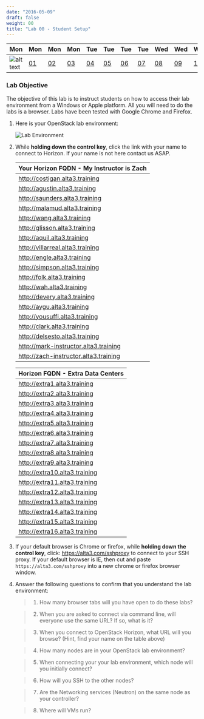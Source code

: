 ```yaml
---
date: "2016-05-09"
draft: false
weight: 00
title: "Lab 00 - Student Setup"
---
```


|Mon|Mon|Mon|Mon|Tue|Tue|Tue|Tue|Wed|Wed|Wed|Thur|Thur|Thur|Thur|
|---|---|---|---|---|---|---|---|---|---|---|---|---|---|---|
|![alt text](https://i.imgur.com/nPM3gyv.png "You are here")|[01](/labs/openstack/01/)|[02](/labs/openstack/02/)|[03](/labs/openstack/03/)|[04](/labs/openstack/04/)|[05](/labs/openstack/05/)|[06](/labs/openstack/06/)|[07](/labs/openstack/07/)|[08](/labs/openstack/08/)|[09](/labs/openstack/09/)|[10](/labs/openstack/10/)|[11](/labs/openstack/11/)|[12](/labs/openstack/12/)|[13](/labs/openstack/13/)|[14](/labs/openstack/14/)|


### Lab Objective


The objective of this lab is to instruct students on how to access their lab environment from a Windows or Apple platform. All you will need to do the labs is a browser. Labs have been tested with Google Chrome and Firefox. 

1. Here is your OpenStack lab environment: 

	![Lab Environment](https://i.imgur.com/diOquaU.png)

2. While **holding down the control key**, click the link with your name to connect to Horizon. If your name is not here contact us ASAP. 


    | Your Horizon FQDN - My Instructor is Zach
    | ---
    |http://costigan.alta3.training
    |http://agustin.alta3.training
    |http://saunders.alta3.training
    |http://malamud.alta3.training
    |http://wang.alta3.training
    |http://glisson.alta3.training
    |http://aquil.alta3.training
    |http://villarreal.alta3.training
    |http://engle.alta3.training
    |http://simpson.alta3.training
    |http://folk.alta3.training
    |http://wah.alta3.training
    |http://devery.alta3.training
    |http://aygu.alta3.training
    |http://yousuffi.alta3.training
    |http://clark.alta3.training
    |http://delsesto.alta3.training
    |http://mark-instructor.alta3.training
    |http://zach-instructor.alta3.training
	
    | Horizon FQDN - Extra Data Centers
    | ---
    |http://extra1.alta3.training
    |http://extra2.alta3.training
    |http://extra3.alta3.training
    |http://extra4.alta3.training
    |http://extra5.alta3.training
    |http://extra6.alta3.training
    |http://extra7.alta3.training
    |http://extra8.alta3.training
    |http://extra9.alta3.training
    |http://extra10.alta3.training
    |http://extra11.alta3.training
    |http://extra12.alta3.training
    |http://extra13.alta3.training
    |http://extra14.alta3.training
    |http://extra15.alta3.training
    |http://extra16.alta3.training


3. If your default browser is Chrome or firefox, while **holding down the control key**, click: https://alta3.com/sshproxy to connect to your SSH proxy. If your default browser is IE, then cut and paste `https://alta3.com/sshproxy` into a new chrome or firefox browser window.
 
4. Answer the following questions to confirm that you understand the lab environment:

	>   1. How many browser tabs will you have open to do these labs?
	
	>   2. When you are asked to connect via command line, will everyone use the same URL?  If so, what is it?
	
	>   3. When you connect to OpenStack Horizon, what URL will you browse? (Hint, find your name on the table above)
	
	>   4. How many nodes are in your OpenStack lab environment?
	
	>   5. When connecting your your lab environment, which node will you initially connect?
	
	>   6. How will you SSH to the other nodes?

	>   7. Are the Networking services (Neutron) on the same node as your controller?

	>   8. Where will VMs run?
	
